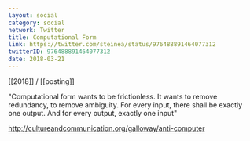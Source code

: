 ```yaml
---
layout: social
category: social
network: Twitter
title: Computational Form
link: https://twitter.com/steinea/status/976488891464077312
twitterID: 976488891464077312
date: 2018-03-21
---
```


[[2018]] / [[posting]]

"Computational form wants to be frictionless. It wants to remove redundancy, to remove ambiguity. For every input, there shall be exactly one output. And for every output, exactly one input"

<http://cultureandcommunication.org/galloway/anti-computer>
